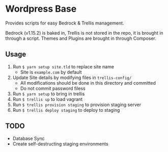 # Wordpress Base

Provides scripts for easy Bedrock & Trellis management.

Bedrock (v1.15.2) is baked in, Trellis is not stored in the repo, it is brought in through a script.
Themes and Plugins are brought in through Composer.

## Usage
 1. Run `$ yarn setup site.tld` to replace site name
    - Site is `example.com` by default
 1. Update Site details by modifying files in `trellis-config/`
    - All modifications should be done in this directory and committed
    - Do not commit password filess
 1. Run `$ yarn setup` to bring in trellis
 1. Run `$ trellis up` to load vagrant
 1. Run `$ trellis provision staging` to provision staging server
 1. Run `$ trellis deploy staging` to deploy to staging

## TODO
 - Database Sync
 - Create self-destructing staging environments